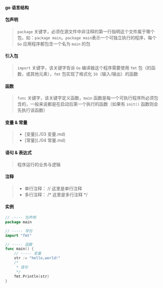#### go 语言结构

#### 包声明

>   `package` 关键字，必须在源文件中非注释的第一行指明这个文件属于哪个包，如：`package main`。`package main`表示一个可独立执行的程序，每个 `Go` 应用程序都包含一个名为 `main` 的包

#### 引入包

>   `import` 关键字，该关键字告诉 `Go` 编译器这个程序需要使用 `fmt` 包（的函数，或其他元素），`fmt` 包实现了格式化 `IO`（输入/输出）的函数

#### 函数

>   `func` 关键字，该关键字定义函数，`main` 函数是每一个可执行程序所必须包含的，一般来说都是在启动后第一个执行的函数（如果有 `init()` 函数则会先执行该函数）

#### 变量 & 常量

>   -   [变量](./03 变量.md)
>   -   [常量](./04 常量.md)

#### 语句 & 表达式

>   程序运行的业务与逻辑

#### 注释

>   -   单行注释： // 这里是单行注释
>   -   多行注释： /* 这里是多行注释 */

#### 实例

```go
// ----- 包声明
package main

// ----- 导包
import "fmt"

// ----- 函数
func main() {
	// ----- 变量
	str := "hello,world!"
	/*
	 * 语句
	 */
	fmt.Println(str)
}
```

